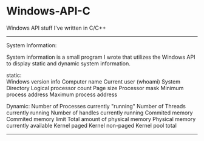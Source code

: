 # Windows-API-C
Windows API stuff I've written in C/C++

--------------------------------------------------------------------------------------------------------------------------------------------------------------------------------
System Information:

System information is a small program I wrote that utilizes the Windows API to display static and dynamic system information. 

   static:   
            Windows version info
            Computer name
            Current user (whoami)
            System Directory
            Logical processor count
            Page size
            Processor mask
            Minimum process address
            Maximum process address
            
   Dynamic:
            Number of Processes currently "running"
            Number of Threads currently running
            Number of handles currently running
            Commited memory
            Commited memory limit
            Total amount of physical memory
            Physical memory currently available
            Kernel paged 
            Kernel non-paged
            Kernel pool total
            
---------------------------------------------------------------------------------------------------------------------------------------------------------------------------------
                                                                            
                                                                                  
